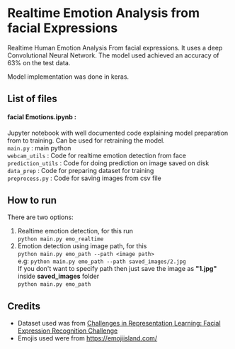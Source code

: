 # Realtime Emotion Analysis from facial Expressions
Realtime Human Emotion Analysis From facial expressions. It uses a deep Convolutional Neural Network.
The model used achieved an accuracy of 63% on the test data.

Model implementation was done in keras.<br>
## List of files
#### facial Emotions.ipynb : 
Jupyter notebook with well documented code explaining model preparation from to training. Can be used for retraining the model.
<br> `main.py` : main python 
<br> `webcam_utils` :
Code for realtime emotion detection from face
<br> `prediction_utils` :
Code for doing prediction on image saved on disk
<br> `data_prep` :
Code for preparing dataset for training
<br> `preprocess.py` :
Code for saving images from csv file

## How to run
There are two options:
1. Realtime emotion detection, for this run<br>
```python main.py emo_realtime```
2. Emotion detection using image path, for this<br>
```python main.py emo_path --path <image path>```<br>
e.g: ```python main.py emo_path --path saved_images/2.jpg```<br>
If you don't want to specify path then just save the image as **"1.jpg"** inside **saved_images** folder<br>
  ```python main.py emo_path```

## Credits
- Dataset used was from [Challenges in Representation Learning: Facial Expression Recognition Challenge](https://www.kaggle.com/c/challenges-in-representation-learning-facial-expression-recognition-challenge/data)
- Emojis used were from https://emojiisland.com/
